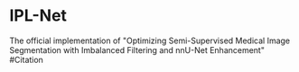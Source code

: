 # IPL-Net
The official implementation of "Optimizing Semi-Supervised Medical Image Segmentation with Imbalanced Filtering and nnU-Net Enhancement"
#Citation
